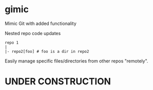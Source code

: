 # gimic
Mimic Git with added functionality

Nested repo code updates


```
repo 1
|
|- repo2[foo] # foo is a dir in repo2
```

Easily manage specific files/directories from other repos "remotely". 

# UNDER CONSTRUCTION